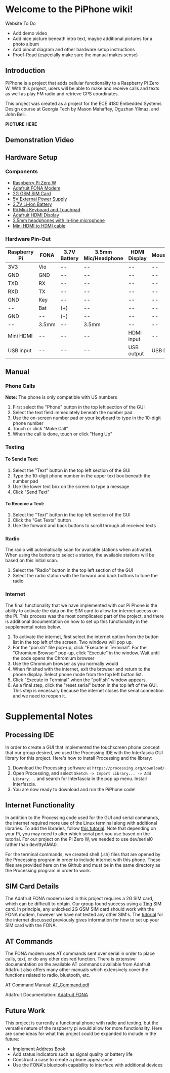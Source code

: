 # Welcome to the PiPhone wiki!
Website To Do
* Add demo video
* Add nice picture beneath intro text, maybe additional pictures for a photo album
* Add pinout diagram and other hardware setup instructions
* Proof-Read (especially make sure the manual makes sense)

## Introduction

PiPhone is a project that adds cellular functionality to a Raspberry Pi Zero W. With this project, users will be able to make and receive calls and texts as well as play FM radio and retrieve GPS coordinates.

This project was created as a project for the ECE 4180 Embedded Systems Design course at Georgia Tech by Mason Mahaffey, Oguzhan Yilmaz, and John Bell.

**PICTURE HERE**


## Demonstration Video

## Hardware Setup
### Components
* [Raspberry Pi Zero W](https://www.raspberrypi.org/products/raspberry-pi-zero-w/)
* [Adafruit FONA Modem](https://www.adafruit.com/product/1946)
* [2G GSM SIM Card](https://ting.com/)
* [5V External Power Supply](https://www.sparkfun.com/products/12889)
* [3.7V Li-Ion Battery](https://www.adafruit.com/product/328)
* [Rii Mini Keyboard and Touchpad](http://www.riitek.com/product/k01x.html)
* [Adafruit HDMI Display](https://www.adafruit.com/product/2407)
* [3.5mm headphones with in-line microphone](https://www.amazon.com/Panasonic-Headphones-RP-TCM125-K-Microphone-Controller/dp/B00E4LGVUO/ref=sr_1_3?s=electronics&ie=UTF8&qid=1543703300&sr=1-3&keywords=earbuds+with+mic)
* [Mini HDMI to HDMI cable](https://www.amazon.com/AmazonBasics-High-Speed-Mini-HDMI-HDMI-Cable/dp/B014I8UEGY/ref=sr_1_3_acs_sk_pb_1_sl_1?ie=UTF8&qid=1544495925&sr=8-3-acs&keywords=mini+hdmi+to+hdmi+cable)

### Hardware Pin-Out
Raspberry Pi | FONA | 3.7V Battery | 3.5mm Mic/Headphone | HDMI Display | Mouse/Keyboard
--- | --- | --- | --- | --- | ---
3V3| Vio | -- | -- | -- | --
GND | GND | -- | -- | -- | --
TXD | RX | -- | -- | -- | --
RXD | TX | -- | -- | -- | --
GND | Key | -- | -- | -- | --
-- | Bat | (+) | -- | -- | --
GND | -- | (-) | -- | -- | --
-- | 3.5mm | -- | 3.5mm  | -- | --
Mini HDMI| --| -- | -- | HDMI input | --
USB input| -- | -- | -- | USB output | USB Dongle

## Manual
### Phone Calls
**Note:** The phone is only compatible with US numbers
1. First select the "Phone" button in the top left section of the GUI
2. Select the text field immediately beneath the number pad
3. Use the on-screen number pad or your keyboard to type in the 10-digit phone number 
4. Touch or click "Make Call"
5. When the call is done, touch or click "Hang Up"

### Texting
#### To Send a Text:
1. Select the "Text" button in the top left section of the GUI
2. Type the 10-digit phone number in the upper text box beneath the number pad
3. Use the lower text box on the screen to type a message
4. Click "Send Text"
#### To Receive a Text:
1. Select the "Text" button in the top left section of the GUI
2. Click the "Get Texts" button
3. Use the forward and back buttons to scroll through all received texts

### Radio
The radio will automatically scan for available stations when activated. When using the buttons to select a station, the available stations will be based on this initial scan.
1. Select the "Radio" button in the top left section of the GUI
2. Select the radio station with the forward and back buttons to tune the radio

### Internet
The final functionality that we have implemented with our Pi Phone is the ability to activate the data on the SIM card to allow for internet access on the Pi. This process was the most complicated part of the project, and there is additional documentation on how to set up this functionality in the supplemental notes below.
1. To activate the internet, first select the internet option from the button list in the top left of the screen. Two windows will pop up.
2. For the "pon.sh" file pop-up, click "Execute in Terminal". For the "Chromium Browser" pop-up, click "Execute" in the window. Wait until the code opens the Chromium browser
3. Use the Chromium browser as you normally would
4. When finished with the internet, exit the browser and return to the phone display. Select phone mode from the top left button list.
5. Click "Execute in Terminal" when the "poff.sh" window appears.
6. As a final step, click the "reset serial" button in the top left of the GUI. This step is necessary because the internet closes the serial connection and we need to reopen it.

# Supplemental Notes
## Processing IDE
In order to create a GUI that implemented the touchscreen phone concept that our group desired, we used the Processing IDE with the Interfascia GUI library for this project. Here's how to install Processing and the library:
1. Download the Processing software at `https://processing.org/download/`
2. Open Processing, and select `Sketch -> Import Library... -> Add Library...` and search for Interfascia in the pop up menu. Install Interfascia.
3. You are now ready to download and run the PiPhone code!

## Internet Functionality
In addition to the Processing code used for the GUI and serial commands, the internet required more use of the Linux terminal along with additional libraries. To add the libraries, follow [this tutorial](https://learn.adafruit.com/fona-tethering-to-raspberry-pi-or-beaglebone-black). Note that depending on your Pi, you may need to alter which serial port you use based on the tutorial. For our project on the Pi Zero W, we needed to use dev/serial0 rather than dev/ttyAMA0.

For the terminal commands, we created shell (.sh) files that are opened by the Processing program in order to include internet with this phone. These files are provided here on the Github and must be in the same directory as the Processing program in order to work.

## SIM Card Details
The Adafruit FONA modem used in this project requires a 2G SIM card, which can be difficult to obtain. Our group found success using a [Ting](https://ting.com/) SIM card. In principle, any unlocked 2G GSM SIM card should work with the FONA modem, however we have not tested any other SIM's. The [tutorial](https://learn.adafruit.com/fona-tethering-to-raspberry-pi-or-beaglebone-black) for the internet discussed previously gives information for how to set up your SIM card with the FONA.

## AT Commands
The FONA modem uses AT commands sent over serial in order to place calls, text, or do any other desired function. There is extensive documentation on the available AT commands available from Adafruit. Adafruit also offers many other manuals which extensively cover the functions related to radio, bluetooth, etc.

AT Command Manual: [AT_Command.pdf](https://cdn-shop.adafruit.com/product-files/1946/SIM800+Series_AT+Command+Manual_V1.09.pdf)

Adafruit Documentation: [Adafruit FONA](https://learn.adafruit.com/adafruit-fona-mini-gsm-gprs-cellular-phone-module/downloads)
 

## Future Work
This project is currently a functional phone with radio and texting, but the versatile nature of the raspberry pi would allow for more functionality. Here are some ideas for what this project could be expanded to include in the future:
* Implement Address Book
* Add status indicators such as signal quality or battery life
* Construct a case to create a phone appearance
* Use the FONA's bluetooth capability to interface with additional devices
